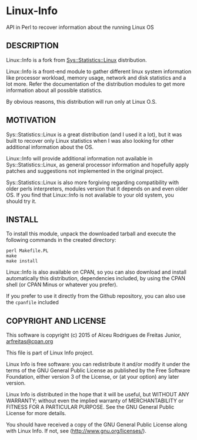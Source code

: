 # Linux-Info

API in Perl to recover information about the running Linux OS

## DESCRIPTION

Linux::Info is a fork from [Sys::Statistics::Linux](http://search.cpan.org/~bloonix/Sys-Statistics-Linux/) distribution.

Linux::Info is a front-end module to gather different linux
system information like processor workload, memory usage, network and
disk statistics and a lot more. Refer the documentation of the
distribution modules to get more information about all possible
statistics.

By obvious reasons, this distribution will run only at Linux O.S.

## MOTIVATION

Sys::Statistics::Linux is a great distribution (and I used it a lot),
but it was built to recover only Linux statistics when I was also
looking for other additional information about the OS.

Linux::Info will provide additional information not available in
Sys::Statistics::Linux, as general processor information and hopefully
apply patches and suggestions not implemented in the original project.

Sys::Statistics::Linux is also more forgiving regarding compatibility
with older perls interpreters, modules version that it depends on and
even older OS. If you find that Linux::Info is not available to your old
system, you should try it.

## INSTALL

To install this module, unpack the downloaded tarball and execute the following
commands in the created directory:

```
perl Makefile.PL
make
make install
```

Linux::Info is also available on CPAN, so you can also download and install automatically 
this distribution, dependencies included, by using the CPAN shell (or CPAN Minus or whatever 
you prefer).

If you prefer to use it directly from the Github repository, you can also use the `cpanfile` included

## COPYRIGHT AND LICENSE

This software is copyright (c) 2015 of Alceu Rodrigues de Freitas
Junior, <arfreitas@cpan.org>

This file is part of Linux Info project.

Linux Info is free software: you can redistribute it and/or modify it
under the terms of the GNU General Public License as published by the
Free Software Foundation, either version 3 of the License, or (at your
option) any later version.

Linux Info is distributed in the hope that it will be useful, but
WITHOUT ANY WARRANTY; without even the implied warranty of
MERCHANTABILITY or FITNESS FOR A PARTICULAR PURPOSE. See the GNU General
Public License for more details.

You should have received a copy of the GNU General Public License along
with Linux Info. If not, see (http://www.gnu.org/licenses/).

